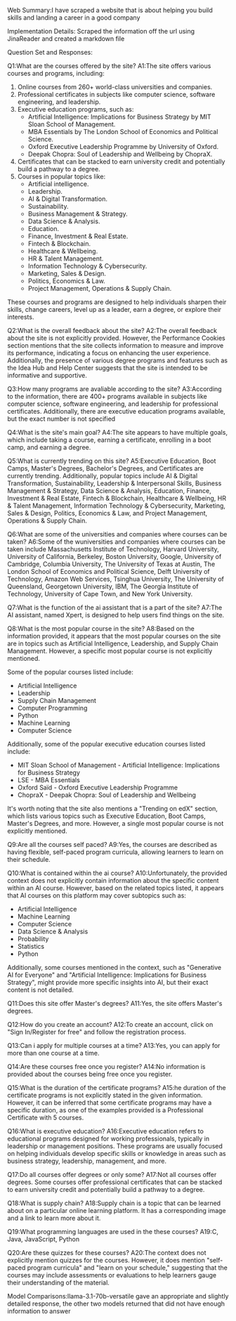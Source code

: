 Web Summary:I have scraped a website that is about helping you build skills and landing a career in a good company

Implementation Details: Scraped the information off the url using JinaReader and created a markdown file

Question Set and Responses:

Q1:What are the courses offered by the site?
A1:The site offers various courses and programs, including:

1. Online courses from 260+ world-class universities and companies.
2. Professional certificates in subjects like computer science, software engineering, and leadership.
3. Executive education programs, such as:
   - Artificial Intelligence: Implications for Business Strategy by MIT Sloan School of Management.
   - MBA Essentials by The London School of Economics and Political Science.
   - Oxford Executive Leadership Programme by University of Oxford.
   - Deepak Chopra: Soul of Leadership and Wellbeing by ChopraX.
4. Certificates that can be stacked to earn university credit and potentially build a pathway to a degree.
5. Courses in popular topics like:
   - Artificial intelligence.
   - Leadership.
   - AI & Digital Transformation.
   - Sustainability.
   - Business Management & Strategy.
   - Data Science & Analysis.
   - Education.
   - Finance, Investment & Real Estate.
   - Fintech & Blockchain.
   - Healthcare & Wellbeing.
   - HR & Talent Management.
   - Information Technology & Cybersecurity.
   - Marketing, Sales & Design.
   - Politics, Economics & Law.
   - Project Management, Operations & Supply Chain.

These courses and programs are designed to help individuals sharpen their skills, change careers, level up as a leader, earn a degree, or explore their interests.

Q2:What is the overall feedback about the site?
A2:The overall feedback about the site is not explicitly provided. However, the Performance Cookies section mentions that the site collects information to measure and improve its performance, indicating a focus on enhancing the user experience. Additionally, the presence of various degree programs and features such as the Idea Hub and Help Center suggests that the site is intended to be informative and supportive.

Q3:How many programs are avaliable according to the site?
A3:According to the information, there are 400+ programs available in subjects like computer science, software engineering, and leadership for professional certificates. Additionally, there are executive education programs available, but the exact number is not specified

Q4:What is the site's main goal?
A4:The site appears to have multiple goals, which include taking a course, earning a certificate, enrolling in a boot camp, and earning a degree.

Q5:What is currently trending on this site?
A5:Executive Education, Boot Camps, Master's Degrees, Bachelor's Degrees, and Certificates are currently trending. Additionally, popular topics include AI & Digital Transformation, Sustainability, Leadership & Interpersonal Skills, Business Management & Strategy, Data Science & Analysis, Education, Finance, Investment & Real Estate, Fintech & Blockchain, Healthcare & Wellbeing, HR & Talent Management, Information Technology & Cybersecurity, Marketing, Sales & Design, Politics, Economics & Law, and Project Management, Operations & Supply Chain.

Q6:What are some of the universities and companies where courses can be taken?
A6:Some of the wuniversities and companies where courses can be taken include Massachusetts Institute of Technology, Harvard University, University of California, Berkeley, Boston University, Google, University of Cambridge, Columbia University, The University of Texas at Austin, The London School of Economics and Political Science, Delft University of Technology, Amazon Web Services, Tsinghua University, The University of Queensland, Georgetown University, IBM, The Georgia Institute of Technology, University of Cape Town, and New York University.

Q7:What is the function of the ai assistant that is a part of the site?
A7:The AI assistant, named Xpert, is designed to help users find things on the site.

Q8:What is the most popular course in the site?
A8:Based on the information provided, it appears that the most popular courses on the site are in topics such as Artificial Intelligence, Leadership, and Supply Chain Management. However, a specific most popular course is not explicitly mentioned.  

Some of the popular courses listed include:

* Artificial Intelligence
* Leadership
* Supply Chain Management
* Computer Programming
* Python
* Machine Learning
* Computer Science

Additionally, some of the popular executive education courses listed include:

* MIT Sloan School of Management - Artificial Intelligence: Implications for Business Strategy
* LSE - MBA Essentials
* Oxford Saïd - Oxford Executive Leadership Programme
* ChopraX - Deepak Chopra: Soul of Leadership and Wellbeing

It's worth noting that the site also mentions a "Trending on edX" section, which lists various topics such as Executive Education, Boot Camps, Master's Degrees, and more. However, a single most popular course is not explicitly mentioned.

Q9:Are all the courses self paced?
A9:Yes, the courses are described as having flexible, self-paced program curricula, allowing learners to learn on their schedule.

Q10:What is contained within the ai course?
A10:Unfortunately, the provided context does not explicitly contain information about the specific content within an AI course. However, based on the related topics listed, it appears that AI courses on this platform may cover subtopics such as:     

* Artificial Intelligence
* Machine Learning
* Computer Science
* Data Science & Analysis
* Probability
* Statistics
* Python

Additionally, some courses mentioned in the context, such as "Generative AI for Everyone" and "Artificial Intelligence: Implications for Business Strategy", might provide more specific insights into AI, but their exact content is not detailed.

Q11:Does this site offer Master's degrees?
A11:Yes, the site offers Master's degrees.

Q12:How do you create an account?
A12:To create an account, click on "Sign In/Register for free" and follow the registration process.

Q13:Can i apply for multiple courses at a time?
A13:Yes, you can apply for more than one course at a time.

Q14:Are these courses free once you register?
A14:No information is provided about the courses being free once you register.

Q15:What is the duration of the certificate programs?
A15:he duration of the certificate programs is not explicitly stated in the given information. However, it can be inferred that some certificate programs may have a specific duration, as one of the examples provided is a Professional Certificate with 5 courses.

Q16:What is executive education?
A16:Executive education refers to educational programs designed for working professionals, typically in leadership or management positions. These programs are usually focused on helping individuals develop specific skills or knowledge in areas such as business strategy, leadership, management, and more.

Q17:Do all courses offer degrees or only some?
A17:Not all courses offer degrees. Some courses offer professional certificates that can be stacked to earn university credit and potentially build a pathway to a degree.

Q18:What is supply chain?
A18:Supply chain is a topic that can be learned about on a particular online learning platform. It has a corresponding image and a link to learn more about it.

Q19:What programming languages are used in the these courses?
A19:C, Java, JavaScript, Python

Q20:Are these quizzes for these courses?
A20:The context does not explicitly mention quizzes for the courses. However, it does mention "self-paced program curricula" and "learn on your schedule," suggesting that the courses may include assessments or evaluations to help learners gauge their understanding of the material.

Model Comparisons:llama-3.1-70b-versatile gave an appropriate and slightly detailed response, the other two models returned that did not have enough information to answer
